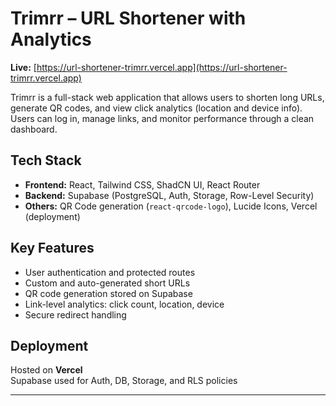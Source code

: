 # Trimrr – URL Shortener with Analytics

**Live:** [https://url-shortener-trimrr.vercel.app](https://url-shortener-trimrr.vercel.app)

Trimrr is a full-stack web application that allows users to shorten long URLs, generate QR codes, and view click analytics (location and device info). Users can log in, manage links, and monitor performance through a clean dashboard.

## Tech Stack

- **Frontend:** React, Tailwind CSS, ShadCN UI, React Router
- **Backend:** Supabase (PostgreSQL, Auth, Storage, Row-Level Security)
- **Others:** QR Code generation (`react-qrcode-logo`), Lucide Icons, Vercel (deployment)

## Key Features

- User authentication and protected routes
- Custom and auto-generated short URLs
- QR code generation stored on Supabase
- Link-level analytics: click count, location, device
- Secure redirect handling

## Deployment

Hosted on **Vercel**  
Supabase used for Auth, DB, Storage, and RLS policies

---

